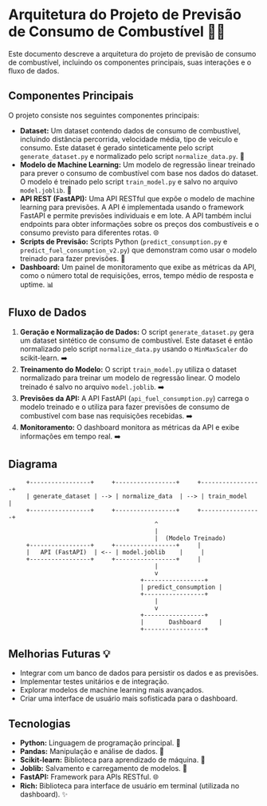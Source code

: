 # Arquitetura do Projeto de Previsão de Consumo de Combustível 🚗💨

Este documento descreve a arquitetura do projeto de previsão de consumo de combustível, incluindo os componentes principais, suas interações e o fluxo de dados.

## Componentes Principais

O projeto consiste nos seguintes componentes principais:

* **Dataset:** Um dataset contendo dados de consumo de combustível, incluindo distância percorrida, velocidade média, tipo de veículo e consumo.  Este dataset é gerado sinteticamente pelo script `generate_dataset.py` e normalizado pelo script `normalize_data.py`.  💾
* **Modelo de Machine Learning:** Um modelo de regressão linear treinado para prever o consumo de combustível com base nos dados do dataset.  O modelo é treinado pelo script `train_model.py` e salvo no arquivo `model.joblib`. 🧠
* **API REST (FastAPI):** Uma API RESTful que expõe o modelo de machine learning para previsões.  A API é implementada usando o framework FastAPI e permite previsões individuais e em lote.  A API também inclui endpoints para obter informações sobre os preços dos combustíveis e o consumo previsto para diferentes rotas. 🌐
* **Scripts de Previsão:** Scripts Python (`predict_consumption.py` e `predict_fuel_consumption_v2.py`) que demonstram como usar o modelo treinado para fazer previsões. 🔮
* **Dashboard:** Um painel de monitoramento que exibe as métricas da API, como o número total de requisições, erros, tempo médio de resposta e uptime. 📊


## Fluxo de Dados

1. **Geração e Normalização de Dados:** O script `generate_dataset.py` gera um dataset sintético de consumo de combustível.  Este dataset é então normalizado pelo script `normalize_data.py` usando o `MinMaxScaler` do scikit-learn. ➡️
2. **Treinamento do Modelo:** O script `train_model.py` utiliza o dataset normalizado para treinar um modelo de regressão linear.  O modelo treinado é salvo no arquivo `model.joblib`. ➡️
3. **Previsões da API:** A API FastAPI (`api_fuel_consumption.py`) carrega o modelo treinado e o utiliza para fazer previsões de consumo de combustível com base nas requisições recebidas. ➡️
4. **Monitoramento:** O dashboard monitora as métricas da API e exibe informações em tempo real. ➡️


## Diagrama

```
     +-----------------+     +-----------------+     +-----------------+
     | generate_dataset | --> | normalize_data  | --> | train_model     |
     +-----------------+     +-----------------+     +-----------------+
                                         ^
                                         |
                                         |  (Modelo Treinado)
     +-----------------+     +-----------------+     |
     |   API (FastAPI)  | <-- | model.joblib    |     |
     +-----------------+     +-----------------+     |
                                         |
                                         v
                                     +-----------------+
                                     | predict_consumption |
                                     +-----------------+
                                         |
                                         v
                                     +-----------------+
                                     |       Dashboard     |
                                     +-----------------+

```

## Melhorias Futuras 💡

* Integrar com um banco de dados para persistir os dados e as previsões.
* Implementar testes unitários e de integração.
* Explorar modelos de machine learning mais avançados.
* Criar uma interface de usuário mais sofisticada para o dashboard.


## Tecnologias

* **Python:** Linguagem de programação principal. 🐍
* **Pandas:** Manipulação e análise de dados. 🐼
* **Scikit-learn:** Biblioteca para aprendizado de máquina. 🤖
* **Joblib:** Salvamento e carregamento de modelos. 💾
* **FastAPI:** Framework para APIs RESTful. 🌐
* **Rich:** Biblioteca para interface de usuário em terminal (utilizada no dashboard). ✨
